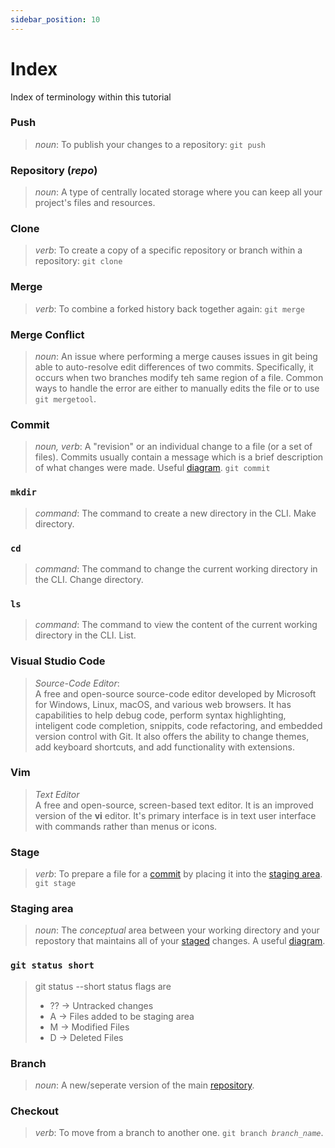 ```yaml
---
sidebar_position: 10
---
```


# Index

Index of terminology within this tutorial

### Push 
>*noun*: To publish your changes to a repository: `git push`

### Repository (*repo*)
>*noun*: A type of centrally located storage where you can keep all your project's files and resources.

### Clone
>*verb*: To create a copy of a specific repository or branch within a repository: `git clone`

### Merge
>*verb*: To combine a forked history back together again: `git merge`

### Merge Conflict
> *noun*: An issue where performing a merge causes issues in git being able to auto-resolve edit differences of two commits. Specifically, it occurs when two branches modify teh same region of a file. Common ways to handle the error are either to manually edits the file or to use `git mergetool`. 

### Commit
>*noun, verb*: A "revision" or an individual change to a file (or a set of files). Commits usually contain a message which is a brief description of what changes were made. Useful [diagram](../../../../static/img/git-tutorial/git-workflow-2.png). `git commit`

### `mkdir` 
>*command*: The command to create a new directory in the CLI. Make directory.

### `cd`
>*command*: The command to change the current working directory in the CLI. Change directory.

### `ls`
>*command*: The command to view the content of the current working directory in the CLI. List.

### Visual Studio Code
>*Source-Code Editor*: <br/> A free and open-source source-code editor developed by Microsoft for Windows, Linux, macOS, and various web browsers. It has capabilities to help debug code, perform syntax highlighting, inteligent code completion, snippits, code refactoring, and embedded version control with Git. It also offers the ability to change themes, add keyboard shortcuts, and add functionality with extensions.  

### Vim
>*Text Editor* <br /> A free and open-source, screen-based text editor. It is an improved version of the **vi** editor. It's primary interface is in text user interface with commands rather than menus or icons.  

### Stage
>*verb*: To prepare a file for a [commit](#commit) by placing it into the [staging area](#staging-area). `git stage`

### Staging area
>*noun*: The *conceptual* area between your working directory and your repostory that maintains all of your [staged](#stage) changes. A useful [diagram](../../../../static/img/git-tutorial/staging-area.png).

### `git status short`
> git status --short status flags are
> * ?? $\rightarrow$ Untracked changes
> * A $\rightarrow$ Files added to be staging area
> * M $\rightarrow$ Modified Files
> * D $\rightarrow$ Deleted Files

### Branch
> *noun*: A new/seperate version of the main [repository](#repository-repo). 

### Checkout
> *verb*: To move from a branch to another one. `git branch `*`branch_name`*.

